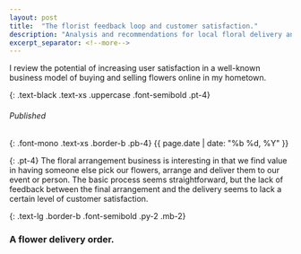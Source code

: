 ```yaml
---
layout: post
title:  "The florist feedback loop and customer satisfaction."
description: "Analysis and recommendations for local floral delivery and feedback."
excerpt_separator: <!--more-->
---
```


I review the potential of increasing user satisfaction in a well-known business model of buying and selling flowers online in my hometown.
<!--more-->

{: .text-black .text-xs .uppercase .font-semibold .pt-4}
###### Published

{: .font-mono .text-xs .border-b .pb-4}
{{ page.date | date: "%b %d, %Y" }}

{: .pt-4}
The floral arrangement business is interesting in that we find value in having someone else pick our flowers, arrange and deliver them to our event or person. The basic process seems straightforward, but the lack of feedback between the final arrangement and the delivery seems to lack a certain level of customer satisfaction.

{: .text-lg .border-b .font-semibold .py-2 .mb-2}
### A flower delivery order.


